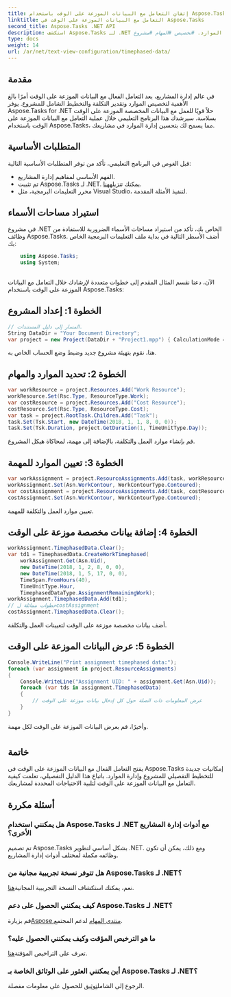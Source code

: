 ```yaml
---
title: إتقان التعامل مع البيانات الموزعة على الوقت باستخدام Aspose.Tasks لـ .NET
linktitle: التعامل مع البيانات الموزعة على الوقت في Aspose.Tasks
second_title: Aspose.Tasks .NET API
description: استكشف Aspose.Tasks لـ .NET للتعامل بسهولة مع البيانات الموزعة على الوقت، وتحسين تخطيط المشروع، وتحسين إدارة الموارد. #تخصيص #المهام #مشروع MS
type: docs
weight: 14
url: /ar/net/text-view-configuration/timephased-data/
---
```

## مقدمة
في عالم إدارة المشاريع، يعد التعامل الفعال مع البيانات الموزعة على الوقت أمرًا بالغ الأهمية لتخصيص الموارد وتقدير التكلفة والتخطيط الشامل للمشروع. يوفر Aspose.Tasks for .NET حلاً قويًا للعمل مع البيانات المخصصة الموزعة على الوقت بسلاسة. سيرشدك هذا البرنامج التعليمي خلال عملية التعامل مع البيانات الموزعة على الوقت باستخدام Aspose.Tasks، مما يسمح لك بتحسين إدارة الموارد في مشاريعك.
## المتطلبات الأساسية
قبل الغوص في البرنامج التعليمي، تأكد من توفر المتطلبات الأساسية التالية:
- الفهم الأساسي لمفاهيم إدارة المشاريع.
-  تم تثبيت Aspose.Tasks لـ .NET. يمكنك تنزيله[هنا](https://releases.aspose.com/tasks/net/).
- محرر التعليمات البرمجية، مثل Visual Studio، لتنفيذ الأمثلة المقدمة.
## استيراد مساحات الأسماء
في مشروع .NET الخاص بك، تأكد من استيراد مساحات الأسماء الضرورية للاستفادة من وظائف Aspose.Tasks. أضف الأسطر التالية في بداية ملف التعليمات البرمجية الخاص بك:
```csharp
    using Aspose.Tasks;
    using System;
    
```
الآن، دعنا نقسم المثال المقدم إلى خطوات متعددة لإرشادك خلال التعامل مع البيانات الموزعة على الوقت باستخدام Aspose.Tasks:
## الخطوة 1: إعداد المشروع
```csharp
// المسار إلى دليل المستندات.
String DataDir = "Your Document Directory";
var project = new Project(DataDir + "Project1.mpp") { CalculationMode = CalculationMode.None };
```
هنا، نقوم بتهيئة مشروع جديد وضبط وضع الحساب الخاص به.
## الخطوة 2: تحديد الموارد والمهام
```csharp
var workResource = project.Resources.Add("Work Resource");
workResource.Set(Rsc.Type, ResourceType.Work);
var costResource = project.Resources.Add("Cost Resource");
costResource.Set(Rsc.Type, ResourceType.Cost);
var task = project.RootTask.Children.Add("Task");
task.Set(Tsk.Start, new DateTime(2018, 1, 1, 8, 0, 0));
task.Set(Tsk.Duration, project.GetDuration(1, TimeUnitType.Day));
```
قم بإنشاء موارد العمل والتكلفة، بالإضافة إلى مهمة، لمحاكاة هيكل المشروع.
## الخطوة 3: تعيين الموارد للمهمة
```csharp
var workAssignment = project.ResourceAssignments.Add(task, workResource);
workAssignment.Set(Asn.WorkContour, WorkContourType.Contoured);
var costAssignment = project.ResourceAssignments.Add(task, costResource);
costAssignment.Set(Asn.WorkContour, WorkContourType.Contoured);
```
تعيين موارد العمل والتكلفة للمهمة.
## الخطوة 4: إضافة بيانات مخصصة موزعة على الوقت
```csharp
workAssignment.TimephasedData.Clear();
var td1 = TimephasedData.CreateWorkTimephased(
    workAssignment.Get(Asn.Uid),
    new DateTime(2018, 1, 2, 8, 0, 0),
    new DateTime(2018, 1, 5, 17, 0, 0),
    TimeSpan.FromHours(40),
    TimeUnitType.Hour,
    TimephasedDataType.AssignmentRemainingWork);
workAssignment.TimephasedData.Add(td1);
// خطوات مماثلة لcostAssignment
costAssignment.TimephasedData.Clear();
```
أضف بيانات مخصصة موزعة على الوقت لتعيينات العمل والتكلفة.
## الخطوة 5: عرض البيانات الموزعة على الوقت
```csharp
Console.WriteLine("Print assignment timephased data:");
foreach (var assignment in project.ResourceAssignments)
{
    Console.WriteLine("Assignment UID: " + assignment.Get(Asn.Uid));
    foreach (var tds in assignment.TimephasedData)
    {
        // عرض المعلومات ذات الصلة حول كل إدخال بيانات موزعة على الوقت
    }
}
```
وأخيرًا، قم بعرض البيانات الموزعة على الوقت لكل مهمة.
#
## خاتمة
يفتح التعامل الفعال مع البيانات الموزعة على الوقت في Aspose.Tasks إمكانيات جديدة للتخطيط التفصيلي للمشروع وإدارة الموارد. باتباع هذا الدليل التفصيلي، تعلمت كيفية التعامل مع البيانات الموزعة على الوقت لتلبية الاحتياجات المحددة لمشاريعك.
## أسئلة مكررة
### هل يمكنني استخدام Aspose.Tasks لـ .NET مع أدوات إدارة المشاريع الأخرى؟
تم تصميم Aspose.Tasks بشكل أساسي لتطوير .NET. ومع ذلك، يمكن أن تكون وظائفه مكملة لمختلف أدوات إدارة المشاريع.
### هل تتوفر نسخة تجريبية مجانية من Aspose.Tasks لـ .NET؟
 نعم، يمكنك استكشاف النسخة التجريبية المجانية[هنا](https://releases.aspose.com/).
### كيف يمكنني الحصول على دعم Aspose.Tasks لـ .NET؟
 قم بزيارة[Aspose.منتدى المهام](https://forum.aspose.com/c/tasks/15) لدعم المجتمع.
### ما هو الترخيص المؤقت وكيف يمكنني الحصول عليه؟
 تعرف على التراخيص المؤقتة[هنا](https://purchase.aspose.com/temporary-license/).
### أين يمكنني العثور على الوثائق الخاصة بـ Aspose.Tasks لـ .NET؟
 الرجوع إلى الشامل[توثيق](https://reference.aspose.com/tasks/net/) للحصول على معلومات مفصلة.
